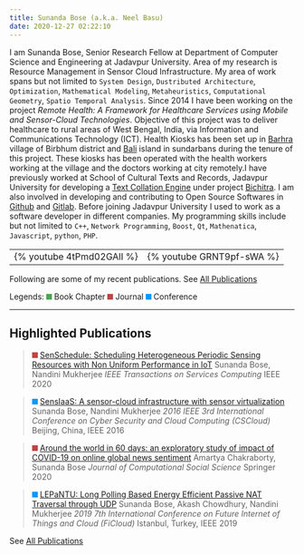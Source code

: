 ```yaml
---
title: Sunanda Bose (a.k.a. Neel Basu)
date: 2020-12-27 02:22:10
---
```


I am Sunanda Bose, Senior Research Fellow at Department of Computer Science and Engineering at Jadavpur University. Area of my research is Resource Management in Sensor Cloud Infrastructure. My area of work spans but not limited to `System Design`, `Dustributed Architecture`, `Optimization`, `Mathematical Modeling`, `Metaheuristics`, `Computational Geometry`, `Spatio Temporal Analysis`. Since 2014 I have been working on the project *Remote Health: A Framework for Healthcare Services using Mobile and Sensor-Cloud Technologies*. Objective of this project was to deliver healthcare to rural areas of West Bengal, India, via Information and Communications Technology (ICT). Health Kiosks has been set up in [Barhra](https://www.google.com/maps/place/Barhra,+Arjjunshuli,+West+Bengal+731125/@23.7946119,87.1629744,16z/data=!3m1!4b1!4m5!3m4!1s0x39f73ef3de8feceb:0x3aaf6bea78d8cf76!8m2!3d23.7946636!4d87.1665962) village of Birbhum district and [Bali](https://www.google.com/search?client=opera&hs=9wY&tbs=lf:1,lf_ui:1&tbm=lcl&sxsrf=ALeKk019AlUVnJgAScWmJ-OqzX-u4yksPA:1609073051464&q=Bali+Island+Sundarban+West+Bengal&rflfq=1&num=10&ved=2ahUKEwj1sJmdmO7tAhXpIbcAHW-wA-UQtgN6BAgDEAc#rlfi=hd:;si:;mv:[[22.1849895,89.2085097],[21.8160974,88.738496]];tbs:lrf:!1m4!1u2!2m2!2m1!1e1!1m4!1u16!2m2!16m1!1e1!1m4!1u16!2m2!16m1!1e2!2m1!1e2!2m1!1e16!3sIAE,lf:1,lf_ui:1) island in sundarbans during the tenure of this project. These kiosks has been operated with the health workers working at the village and the doctors working at city remotely.I have previously worked at School of Cultural Texts and Records, Jadavpur University for developing a [Text Collation Engine](http://bichitra.jdvu.ac.in/bibliography/bengali_fiction_table.php) under project [Bichitra](http://bichitra.jdvu.ac.in/index.php). I am also involved in developing and contributing to Open Source Softwares in [Github](http://github.com/neel) and [Gitlab](http://gitlab.com/neel.basu). Before joining Jadavpur University I used to work as a software developer in different companies. My programming skills include but not limited to `C++`, `Network Programming`, `Boost`, `Qt`, `Mathenatica`, `Javascript`, `python`, `PHP`.

|                           |                           |
| ------------------------- | ------------------------- |
| {% youtube 4tPmd02GAlI %} | {% youtube GRNT9pf-sWA %} |

Following are some of my recent publications. See [All Publications](/publications)


Legends: <svg width="10" height="10"> <rect width="10" height="10" style="fill:rgb(75,165,80);" /> </svg> Book Chapter <svg width="10" height="10"> <rect width="10" height="10" style="fill:rgb(191,68,68);" /> </svg> Journal <svg width="10" height="10"> <rect width="10" height="10" style="fill:rgb(1,153,255);" /> </svg> Conference
___

## Highlighted Publications

> <svg width="10" height="10"> <rect width="10" height="10" style="fill:rgb(191,68,68);" /> </svg> [SenSchedule: Scheduling Heterogeneous Periodic Sensing Resources with Non Uniform Performance in IoT](https://ieeexplore.ieee.org/abstract/document/9187904/)
Sunanda Bose, Nandini Mukherjee
*IEEE Transactions on Services Computing* 
IEEE 2020

> <svg width="10" height="10"> <rect width="10" height="10" style="fill:rgb(1,153,255);" /> </svg> [SensIaaS: A sensor-cloud infrastructure with sensor virtualization](https://ieeexplore.ieee.org/abstract/document/7545924/)
Sunanda Bose, Nandini Mukherjee
*2016 IEEE 3rd International Conference on Cyber Security and Cloud Computing (CSCloud)* 
Beijing, China, IEEE 2016

> <svg width="10" height="10"> <rect width="10" height="10" style="fill:rgb(191,68,68);" /> </svg> [Around the world in 60 days: an exploratory study of impact of COVID-19 on online global news sentiment](https://link.springer.com/article/10.1007/s42001-020-00088-3)
Amartya Chakraborty, Sunanda Bose
*Journal of Computational Social Science* 
Springer 2020

> <svg width="10" height="10"> <rect width="10" height="10" style="fill:rgb(1,153,255);" /> </svg>  [LEPaNTU: Long Polling Based Energy Efficient Passive NAT Traversal through UDP](https://ieeexplore.ieee.org/abstract/document/8972797/)
Sunanda Bose, Akash Chowdhury, Nandini Mukherjee
*2019 7th International Conference on Future Internet of Things and Cloud (FiCloud)* 
Istanbul, Turkey, IEEE 2019

See [All Publications](/publications)
